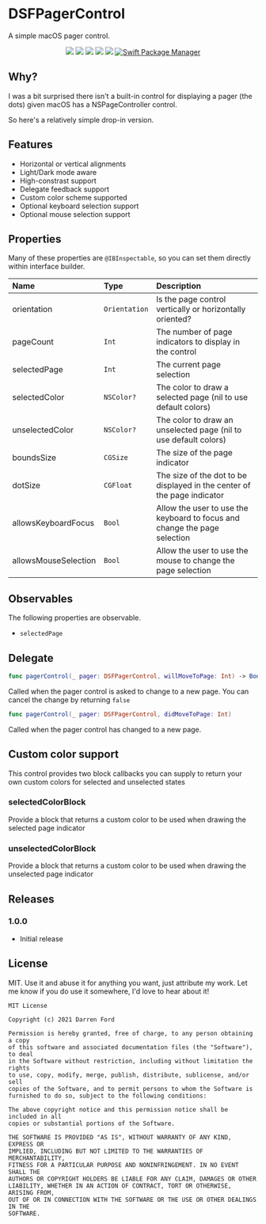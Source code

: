 # DSFPagerControl

A simple macOS pager control.

<p align="center">
    <img src="https://img.shields.io/github/v/tag/dagronf/DSFPagerControl" />
    <img src="https://img.shields.io/badge/macOS-10.13+-blue" />
    <img src="https://img.shields.io/badge/Xcode-12+-yellow" />
    <img src="https://img.shields.io/badge/Swift-5.1-orange.svg" />
    <img src="https://img.shields.io/badge/License-MIT-lightgrey" />
    <a href="https://swift.org/package-manager">
        <img src="https://img.shields.io/badge/spm-compatible-brightgreen.svg?style=flat" alt="Swift Package Manager" />
    </a>
</p>

## Why?

I was a bit surprised there isn't a built-in control for displaying a pager (the dots) given macOS has a NSPageController control.

So here's a relatively simple drop-in version.

## Features

* Horizontal or vertical alignments
* Light/Dark mode aware
* High-constrast support
* Delegate feedback support
* Custom color scheme supported
* Optional keyboard selection support
* Optional mouse selection support

## Properties

Many of these properties are `@IBInspectable`, so you can set them directly within interface builder.

| Name                   | Type           | Description                                         |
|:-----------------------|:---------------|:----------------------------------------------------|
| orientation            | `Orientation`  | Is the page control vertically or horizontally oriented? |
| pageCount              | `Int`          | The number of page indicators to display in the control |
| selectedPage           | `Int`          | The current page selection |
| selectedColor          | `NSColor?`     | The color to draw a selected page (nil to use default colors) |
| unselectedColor        | `NSColor?`     | The color to draw an unselected page (nil to use default colors) |
| boundsSize             | `CGSize`       | The size of the page indicator |
| dotSize                | `CGFloat`      | The size of the dot to be displayed in the center of the page indicator |
| allowsKeyboardFocus    | `Bool`         | Allow the user to use the keyboard to focus and change the page selection |
| allowsMouseSelection   | `Bool`         | Allow the user to use the mouse to change the page selection |

## Observables

The following properties are observable.

* `selectedPage`

## Delegate

```swift
func pagerControl(_ pager: DSFPagerControl, willMoveToPage: Int) -> Bool
```

Called when the pager control is asked to change to a new page. You can cancel the change by returning `false`

```swift
func pagerControl(_ pager: DSFPagerControl, didMoveToPage: Int)
```

Called when the pager control has changed to a new page.

## Custom color support

This control provides two block callbacks you can supply to return your own custom colors for selected and unselected states

### selectedColorBlock

Provide a block that returns a custom color to be used when drawing the selected page indicator

### unselectedColorBlock

Provide a block that returns a custom color to be used when drawing the unselected page indicator

## Releases

### 1.0.0

* Initial release

## License

MIT. Use it and abuse it for anything you want, just attribute my work. Let me know if you do use it somewhere, I'd love to hear about it!

```
MIT License

Copyright (c) 2021 Darren Ford

Permission is hereby granted, free of charge, to any person obtaining a copy
of this software and associated documentation files (the "Software"), to deal
in the Software without restriction, including without limitation the rights
to use, copy, modify, merge, publish, distribute, sublicense, and/or sell
copies of the Software, and to permit persons to whom the Software is
furnished to do so, subject to the following conditions:

The above copyright notice and this permission notice shall be included in all
copies or substantial portions of the Software.

THE SOFTWARE IS PROVIDED "AS IS", WITHOUT WARRANTY OF ANY KIND, EXPRESS OR
IMPLIED, INCLUDING BUT NOT LIMITED TO THE WARRANTIES OF MERCHANTABILITY,
FITNESS FOR A PARTICULAR PURPOSE AND NONINFRINGEMENT. IN NO EVENT SHALL THE
AUTHORS OR COPYRIGHT HOLDERS BE LIABLE FOR ANY CLAIM, DAMAGES OR OTHER
LIABILITY, WHETHER IN AN ACTION OF CONTRACT, TORT OR OTHERWISE, ARISING FROM,
OUT OF OR IN CONNECTION WITH THE SOFTWARE OR THE USE OR OTHER DEALINGS IN THE
SOFTWARE.
```
